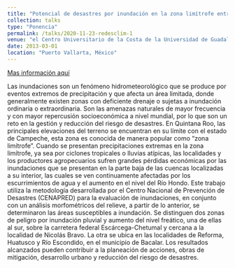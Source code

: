 ```yaml
---
title: "Potencial de desastres por inundación en la zona limítrofe entre Quintana Roo y Campeche, México"
collection: talks
type: "Ponencia"
permalink: /talks/2020-11-23-redesclim-1
venue: "el Centro Universitario de la Costa de la Universidad de Guadalajara"
date: 2013-03-01
location: "Puerto Vallarta, México"
---
```


[Mas información aquí](https://b6e4eff7-10bb-4ea2-a4f1-79086599e600.filesusr.com/ugd/70ca75_45e52bae8ecb4476abd4e777b2718e5d.pdfm)

Las inundaciones son un fenómeno hidrometeorológico que se produce por eventos extremos
de precipitación y que afecta un área limitada, donde generalmente existen zonas con deficiente drenaje o sujetas a inundación ordinaria o extraordinaria. Son las amenazas naturales de mayor frecuencia y con mayor repercusión socioeconómica a nivel mundial, por lo que son un reto en la gestión y reducción del riesgo de desastres. En Quintana Roo, las principales elevaciones del terreno se encuentran en su límite con el estado de Campeche, esta zona es conocida de manera popular como “zona limítrofe”. Cuando se presentan precipitaciones extremas en la zona limítrofe, ya sea por ciclones tropicales o lluvias atípicas, las localidades y los productores agropecuarios sufren grandes pérdidas económicas por las inundaciones que se presentan en la parte baja de las cuencas localizadas a su interior, las cuales se ven continuamente afectadas por los escurrimientos de agua y el aumento en el nivel del Río Hondo. Este trabajo utiliza la metodología desarrollada por el Centro Nacional de Prevención de Desastres
(CENAPRED) para la evaluación de inundaciones, en conjunto con un análisis morfométricos del relieve, a partir de lo anterior, se determinaron las áreas susceptibles a inundación. Se distinguen dos zonas de peligro por inundación pluvial y aumento del nivel freático, una de ellas al sur, sobre la carretera federal Escárcega-Chetumal y cercana a la localidad de Nicolás Bravo. La otra se ubica en las localidades de Reforma, Huatusco y Río Escondido, en el municipio de Bacalar. Los resultados alcanzados pueden contribuir a la planeación de acciones, obras de mitigación, desarrollo urbano y reducción del riesgo de desastres.
